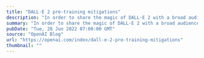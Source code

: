 ```yaml
---
title: "DALL·E 2 pre-training mitigations"
description: "In order to share the magic of DALL·E 2 with a broad audience, we needed to reduce the risks associated with powerful image generation models. To this end, we put various guardrails in place to prevent generated images from violating our content policy."
summary: "In order to share the magic of DALL·E 2 with a broad audience, we needed to reduce the risks associated with powerful image generation models. To this end, we put various guardrails in place to prevent generated images from violating our content policy."
pubDate: "Tue, 28 Jun 2022 07:00:00 GMT"
source: "OpenAI Blog"
url: "https://openai.com/index/dall-e-2-pre-training-mitigations"
thumbnail: ""
---
```


